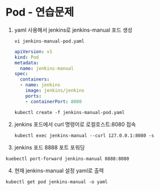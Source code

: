 # Pod - 연습문제

1. yaml 사용해서 jenkins로 jenkins-manual 포드 생성
    
    `vi jenkins-manual-pod.yaml`
    
    ```yaml
    apiVersion: v1
    kind: Pod
    metadata:
      name: jenkins-manual
    spec:
      containers:
      - name: jenkins
        image: jenkins/jenkins
        ports:
        - containerPort: 8080
    ```
    
    `kubectl create -f jenkins-manual-pod.yaml`
    

1. jenkins 포드에서 curl 명령어로 로컬호스트:8080 접속
    
    `kubectl exec jenkins-manual --curl 127.0.0.1:8080 -s`
    

3. jenkins 포드 8888 포트 포워딩

`kuebectl port-forward jenkins-manual 8888:8080`

4. 현재 jenkins-manual 설정 yaml로 출력

`kubectl get pod jenkins-manual -o yaml`